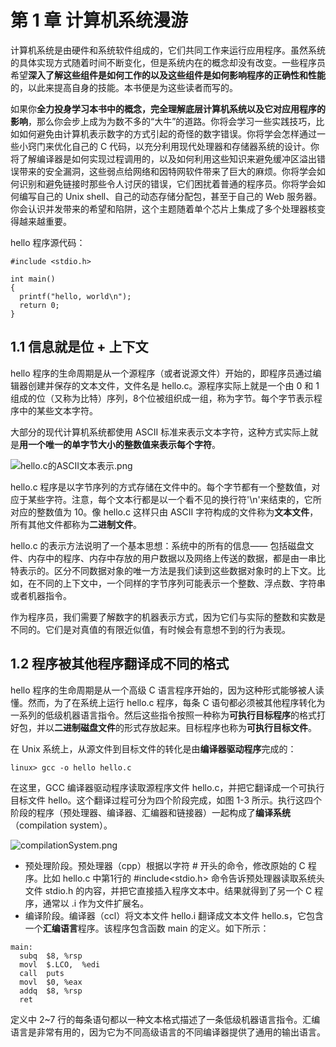 # 第 1 章 计算机系统漫游

计算机系统是由硬件和系统软件组成的，它们共同工作来运行应用程序。虽然系统的具体实现方式随着时间不断变化，但是系统内在的概念却没有改变。一些程序员希望**深入了解这些组件是如何工作的以及这些组件是如何影响程序的正确性和性能**的，以此来提高自身的技能。本书便是为这些读者而写的。

如果你**全力投身学习本书中的概念，完全理解底层计算机系统以及它对应用程序的影响**，那么你会步上成为为数不多的“大牛”的道路。你将会学习一些实践技巧，比如如何避免由计算机表示数字的方式引起的奇怪的数字错误。你将学会怎样通过一些小窍门来优化自己的 C 代码，以充分利用现代处理器和存储器系统的设计。你将了解编译器是如何实现过程调用的，以及如何利用这些知识来避免缓冲区溢出错误带来的安全漏洞，这些弱点给网络和因特网软件带来了巨大的麻烦。你将学会如何识别和避免链接时那些令人讨厌的错误，它们困扰着普通的程序员。你将学会如何编写自己的 Unix shell、自己的动态存储分配包，甚至于自己的 Web 服务器。你会认识并发带来的希望和陷阱，这个主题随着单个芯片上集成了多个处理器核变得越来越重要。

hello 程序源代码：

```
#include <stdio.h>

int main()
{
  printf("hello, world\n");
  return 0;
}
```

## 1.1 信息就是位 + 上下文

hello 程序的生命周期是从一个源程序（或者说源文件）开始的，即程序员通过编辑器创建并保存的文本文件，文件名是 hello.c。源程序实际上就是一个由 0 和 1 组成的位（又称为比特）序列，8个位被组织成一组，称为字节。每个字节表示程序中的某些文本字符。

大部分的现代计算机系统都使用 ASCII 标准来表示文本字符，这种方式实际上就是**用一个唯一的单字节大小的整数值来表示每个字符**。

![hello.c的ASCII文本表示.png](https://upload-images.jianshu.io/upload_images/4164292-ef4549dcd38515cb.png?imageMogr2/auto-orient/strip%7CimageView2/2/w/1240)

hello.c 程序是以字节序列的方式存储在文件中的。每个字节都有一个整数值，对应于某些字符。注意，每个文本行都是以一个看不见的换行符'\n'来结束的，它所对应的整数值为 10。像 hello.c 这样只由 ASCII 字符构成的文件称为**文本文件**，所有其他文件都称为**二进制文件**。

hello.c 的表示方法说明了一个基本思想：系统中的所有的信息—— 包括磁盘文件、内存中的程序、内存中存放的用户数据以及网络上传送的数据，都是由一串比特表示的。区分不同数据对象的唯一方法是我们读到这些数据对象时的上下文。比如，在不同的上下文中，一个同样的字节序列可能表示一个整数、浮点数、字符串或者机器指令。

作为程序员，我们需要了解数字的机器表示方式，因为它们与实际的整数和实数是不同的。它们是对真值的有限近似值，有时候会有意想不到的行为表现。

## 1.2 程序被其他程序翻译成不同的格式

hello 程序的生命周期是从一个高级 C 语言程序开始的，因为这种形式能够被人读懂。然而，为了在系统上运行 hello.c 程序，每条 C 语句都必须被其他程序转化为一系列的低级机器语言指令。然后这些指令按照一种称为**可执行目标程序**的格式打好包，并以**二进制磁盘文件**的形式存放起来。目标程序也称为**可执行目标文件**。

在 Unix 系统上，从源文件到目标文件的转化是由**编译器驱动程序**完成的：

```
linux> gcc -o hello hello.c
```

在这里，GCC 编译器驱动程序读取源程序文件 hello.c，并把它翻译成一个可执行目标文件 hello。这个翻译过程可分为四个阶段完成，如图 1-3 所示。执行这四个阶段的程序（预处理器、编译器、汇编器和链接器）一起构成了**编译系统**（compilation system）。

![compilationSystem.png](https://upload-images.jianshu.io/upload_images/4164292-9b4b9cef4c4e2584.png?imageMogr2/auto-orient/strip%7CimageView2/2/w/1240)

* 预处理阶段。预处理器（cpp）根据以字符 # 开头的命令，修改原始的 C 程序。比如 hello.c 中第1行的 #include<stdio.h> 命令告诉预处理器读取系统头文件 stdio.h 的内容，并把它直接插入程序文本中。结果就得到了另一个 C 程序，通常以 .i 作为文件扩展名。
* 编译阶段。编译器（ccl）将文本文件 hello.i 翻译成文本文件 hello.s，它包含一个**汇编语言**程序。该程序包含函数 main 的定义。如下所示：

```
main:
  subq  $8, %rsp
  movl  $.LCO,  %edi
  call  puts
  movl  $0, %eax
  addq  $8, %rsp
  ret
```

定义中 2~7 行的每条语句都以一种文本格式描述了一条低级机器语言指令。汇编语言是非常有用的，因为它为不同高级语言的不同编译器提供了通用的输出语言。


